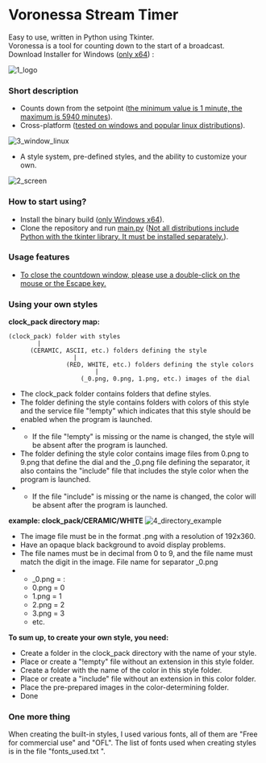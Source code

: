 # Voronessa Stream Timer
Easy to use, written in Python using Tkinter.  
Voronessa is a tool for counting down to the start of a broadcast.  
Download Installer for Windows (<ins>only x64</ins>) :

![1_logo](https://github.com/user-attachments/assets/2090e002-80b7-4461-8cdc-0660e32bf10a)

### Short description
+ Counts down from the setpoint (<ins>the minimum value is 1 minute, the maximum is 5940 minutes</ins>).
+ Cross-platform (<ins>tested on windows and popular linux distributions</ins>).

![3_window_linux](https://github.com/user-attachments/assets/b7766085-221b-48e6-a711-b3680327896c)

+ A style system, pre-defined styles, and the ability to customize your own.

![2_screen](https://github.com/user-attachments/assets/19f66789-82be-4cc5-ba6f-8cc06910436d)

### How to start using?
+ Install the binary build (<ins>only Windows x64</ins>).
+ Clone the repository and run <ins>main.py</ins> (<ins>Not all distributions include Python with the tkinter library. It must be installed separately.</ins>).

### Usage features
+ <ins>To close the countdown window, please use a double-click on the mouse or the Escape key.</ins>

### Using your own styles
**clock_pack directory map:**
```
(clock_pack) folder with styles
        |
      (CERAMIC, ASCII, etc.) folders defining the style
                  |
                (RED, WHITE, etc.) folders defining the style colors
                        |
                    (_0.png, 0.png, 1.png, etc.) images of the dial
```
+ The clock_pack folder contains folders that define styles.
+ The folder defining the style contains folders with colors of this style and the service file "!empty" which indicates that this style should be enabled when the program is launched.
+ + If the file "!empty" is missing or the name is changed, the style will be absent after the program is launched.
+ The folder defining the style color contains image files from 0.png to 9.png that define the dial and the _0.png file defining the separator, it also contains the "include" file that includes the style color when the program is launched.
+ + If the file "include" is missing or the name is changed, the color will be absent after the program is launched.

**example: clock_pack/CERAMIC/WHITE**
![4_directory_example](https://github.com/user-attachments/assets/48a99da4-dfd3-46f2-91ee-6435a00b7f3b)
+ The image file must be in the format .png with a resolution of 192x360.
+ Have an opaque black background to avoid display problems.
+ The file names must be in decimal from 0 to 9, and the file name must match the digit in the image. File name for separator _0.png
+ + _0.png = :
  + 0.png = 0
  + 1.png = 1
  + 2.png = 2
  + 3.png = 3
  + etc.  

**To sum up, to create your own style, you need:**
+ Create a folder in the clock_pack directory with the name of your style.
+ Place or create a "!empty" file without an extension in this style folder.
+ Create a folder with the name of the color in this style folder.
+ Place or create a "include" file without an extension in this color folder.
+ Place the pre-prepared images in the color-determining folder.
+ Done  
### One more thing
When creating the built-in styles, I used various fonts, all of them are "Free for commercial use" and "OFL". The list of fonts used when creating styles is in the file "fonts_used.txt ".
